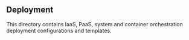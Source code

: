 ## Deployment

This directory contains IaaS, PaaS, system and container orchestration deployment configurations and templates.
